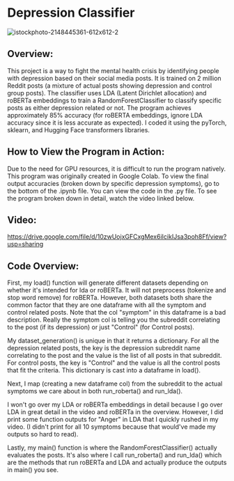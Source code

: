 # Depression Classifier

![istockphoto-2148445361-612x612-2](https://github.com/user-attachments/assets/b6da1f54-2e7e-47a3-aa8a-c127bbd54fba)

## Overview:

This project is a way to fight the mental health crisis by identifying people with depression based on their social media posts. It is trained on 2 million Reddit posts (a mixture of actual posts showing depression and control group posts). The classifier uses LDA (Latent Dirichlet allocation) and roBERTa embeddings to train a RandomForestClassifier to classify specific posts as either depression related or not. The program achieves approximately 85% accuracy (for roBERTA embeddings, ignore LDA accuracy since it is less accurate as expected). I coded it using the pyTorch, sklearn, and Hugging Face transformers libraries. 

## How to View the Program in Action:

Due to the need for GPU resources, it is difficult to run the program natively. This program was originally created in Google Colab. To view the final output accuracies (broken down by specific depression symptoms), go to the bottom of the .ipynb file. You can view the code in the .py file. To see the program broken down in detail, watch the video linked below. 

## Video: 

https://drive.google.com/file/d/10zwUojxGFCxgMex6iIcikIJsa3poh8Ff/view?usp=sharing

## Code Overview: 

First, my load() function will generate different datasets depending on whether it's intended for lda or roBERTa. It will not preprocess (tokenize and stop word remove) for roBERTa.
However, both datasets both share the common factor that they are one dataframe with all the symptom and control related posts. Note that the col "symptom" in this dataframe is a bad description. 
Really the symptom col is telling you the subreddit correlating to the post (if its depression) or just "Control" (for Control posts).

My dataset_generation() is unique in that it returns a dictionary. For all the depression related posts, the key is the depression subreddit name correlating to the post and the value
is the list of all posts in that subreddit. For control posts, the key is "Control" and the value is all the control posts that fit the criteria. This dictionary is cast into a dataframe
in load().  

Next, I map (creating a new dataframe col) from the subreddit to the actual symptoms we care about in both run_roberta() and run_lda(). 

I won't go over my LDA or roBERTa embeddings in detail because I go over LDA in great detail in the video and roBERTa in the overview. However, I did print some function
outputs for "Anger" in LDA that I quickly rushed in my video. (I didn't print for all 10 symptoms because that would've made my outputs so hard to read). 

Lastly, my main() function is where the RandomForestClassifier() actually evaluates the posts. It's also where I call run_roberta() and run_lda() which are the methods that run 
roBERTa and LDA and actually produce the outputs in main() you see.

